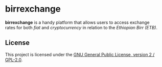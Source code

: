 # birrexchange

**birrexchange** is a handy platform that allows users to access exchange rates for both *fiat* and *cryptocurrency* in relation to the *Ethiopian Birr (ETB)*.

## License

This project is licensed under the [GNU General Public License, version 2 / GPL-2.0](https://www.gnu.org/licenses/old-licenses/gpl-2.0.en.html).
